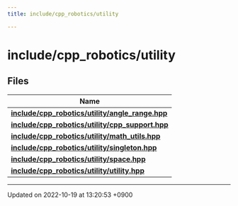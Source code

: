 ```yaml
---
title: include/cpp_robotics/utility

---
```


# include/cpp_robotics/utility



## Files

| Name           |
| -------------- |
| **[include/cpp_robotics/utility/angle_range.hpp](/cpp_robotics/doxybook/Files/angle__range_8hpp/#file-angle-range.hpp)**  |
| **[include/cpp_robotics/utility/cpp_support.hpp](/cpp_robotics/doxybook/Files/cpp__support_8hpp/#file-cpp-support.hpp)**  |
| **[include/cpp_robotics/utility/math_utils.hpp](/cpp_robotics/doxybook/Files/math__utils_8hpp/#file-math-utils.hpp)**  |
| **[include/cpp_robotics/utility/singleton.hpp](/cpp_robotics/doxybook/Files/singleton_8hpp/#file-singleton.hpp)**  |
| **[include/cpp_robotics/utility/space.hpp](/cpp_robotics/doxybook/Files/space_8hpp/#file-space.hpp)**  |
| **[include/cpp_robotics/utility/utility.hpp](/cpp_robotics/doxybook/Files/utility_8hpp/#file-utility.hpp)**  |






-------------------------------

Updated on 2022-10-19 at 13:20:53 +0900
